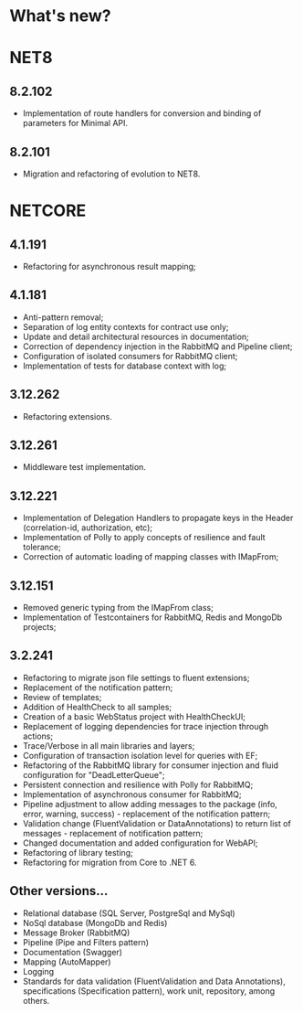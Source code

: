 # What's new?

# NET8

## 8.2.102
* Implementation of route handlers for conversion and binding of parameters for Minimal API.

## 8.2.101
* Migration and refactoring of evolution to NET8.

# NETCORE

## 4.1.191
* Refactoring for asynchronous result mapping;

## 4.1.181
* Anti-pattern removal;
* Separation of log entity contexts for contract use only;
* Update and detail architectural resources in documentation;
* Correction of dependency injection in the RabbitMQ and Pipeline client;
* Configuration of isolated consumers for RabbitMQ client;
* Implementation of tests for database context with log;

## 3.12.262
* Refactoring extensions.

## 3.12.261
* Middleware test implementation.

## 3.12.221
* Implementation of Delegation Handlers to propagate keys in the Header (correlation-id, authorization, etc);
* Implementation of Polly to apply concepts of resilience and fault tolerance;
* Correction of automatic loading of mapping classes with IMapFrom;

## 3.12.151
* Removed generic typing from the IMapFrom class;
* Implementation of Testcontainers for RabbitMQ, Redis and MongoDb projects;

## 3.2.241
* Refactoring to migrate json file settings to fluent extensions;
* Replacement of the notification pattern;
* Review of templates;
* Addition of HealthCheck to all samples;
* Creation of a basic WebStatus project with HealthCheckUI;
* Replacement of logging dependencies for trace injection through actions;
* Trace/Verbose in all main libraries and layers;
* Configuration of transaction isolation level for queries with EF;
* Refactoring of the RabbitMQ library for consumer injection and fluid configuration for "DeadLetterQueue";
* Persistent connection and resilience with Polly for RabbitMQ;
* Implementation of asynchronous consumer for RabbitMQ;
* Pipeline adjustment to allow adding messages to the package (info, error, warning, success) - replacement of the notification pattern;
* Validation change (FluentValidation or DataAnnotations) to return list of messages - replacement of notification pattern;
* Changed documentation and added configuration for WebAPI;
* Refactoring of library testing;
* Refactoring for migration from Core to .NET 6.

## Other versions...
* Relational database (SQL Server, PostgreSql and MySql)
* NoSql database (MongoDb and Redis)
* Message Broker (RabbitMQ)
* Pipeline (Pipe and Filters pattern)
* Documentation (Swagger)
* Mapping (AutoMapper)
* Logging
* Standards for data validation (FluentValidation and Data Annotations), specifications (Specification pattern), work unit, repository, among others.